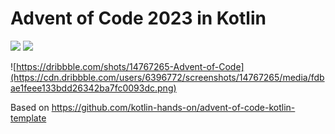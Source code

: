 # Advent of Code 2023 in Kotlin

![](https://img.shields.io/badge/day%20📅-19-blue) ![](https://img.shields.io/badge/stars%20⭐-26-yellow)

![https://dribbble.com/shots/14767265-Advent-of-Code](https://cdn.dribbble.com/users/6396772/screenshots/14767265/media/fdbae1feee133bdd26342ba7fc0093dc.png)

Based on https://github.com/kotlin-hands-on/advent-of-code-kotlin-template
